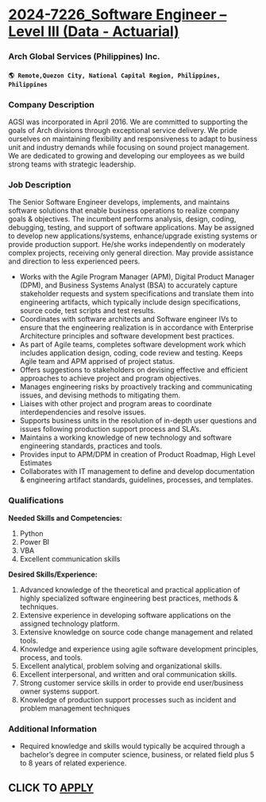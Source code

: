# [2024-7226_Software Engineer – Level III (Data - Actuarial)](https://www.remotewlb.com/apply/2024-7226-software-engineer-level-iii-data-actuarial)  
### Arch Global Services (Philippines) Inc.  
#### `🌎 Remote,Quezon City, National Capital Region, Philippines, Philippines`  

### **Company Description**

AGSI was incorporated in April 2016. We are committed to supporting the goals of Arch divisions through exceptional service delivery. We pride ourselves on maintaining flexibility and responsiveness to adapt to business unit and industry demands while focusing on sound project management. We are dedicated to growing and developing our employees as we build strong teams with strategic leadership.

###  **Job Description**

The Senior Software Engineer develops, implements, and maintains software solutions that enable business operations to realize company goals & objectives. The incumbent performs analysis, design, coding, debugging, testing, and support of software applications. May be assigned to develop new applications/systems, enhance/upgrade existing systems or provide production support. He/she works independently on moderately complex projects, receiving only general direction. May provide assistance and direction to less experienced peers.

  * Works with the Agile Program Manager (APM), Digital Product Manager (DPM), and Business Systems Analyst (BSA) to accurately capture stakeholder requests and system specifications and translate them into engineering artifacts, which typically include design specifications, source code, test scripts and test results.
  * Coordinates with software architects and Software engineer IVs to ensure that the engineering realization is in accordance with Enterprise Architecture principles and software development best practices.
  * As part of Agile teams, completes software development work which includes application design, coding, code review and testing. Keeps Agile team and APM apprised of project status.
  * Offers suggestions to stakeholders on devising effective and efficient approaches to achieve project and program objectives.
  * Manages engineering risks by proactively tracking and communicating issues, and devising methods to mitigating them.
  * Liaises with other project and program areas to coordinate interdependencies and resolve issues.
  * Supports business units in the resolution of in-depth user questions and issues following production support process and SLA’s.
  * Maintains a working knowledge of new technology and software engineering standards, practices and tools.
  * Provides input to APM/DPM in creation of Product Roadmap, High Level Estimates
  * Collaborates with IT management to define and develop documentation & engineering artifact standards, guidelines, processes, and templates.

###  **Qualifications**

 **Needed Skills and Competencies:**

  1. Python
  2. Power BI
  3. VBA
  4. Excellent communication skills

 **Desired Skills/Experience:**

  1. Advanced knowledge of the theoretical and practical application of highly specialized software engineering best practices, methods & techniques.
  2. Extensive experience in developing software applications on the assigned technology platform.
  3. Extensive knowledge on source code change management and related tools.
  4. Knowledge and experience using agile software development principles, process, and tools.
  5. Excellent analytical, problem solving and organizational skills.
  6. Excellent interpersonal, and written and oral communication skills.
  7. Strong customer service skills in order to provide end user/business owner systems support.
  8. Knowledge of production support processes such as incident and problem management techniques

###  **Additional Information**

  * Required knowledge and skills would typically be acquired through a bachelor’s degree in computer science, business, or related field plus 5 to 8 years of related experience.

  
## CLICK TO [APPLY](https://www.remotewlb.com/apply/2024-7226-software-engineer-level-iii-data-actuarial)


